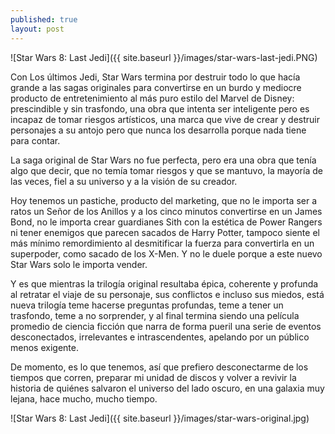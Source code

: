 ```yaml
---
published: true
layout: post
---
```

![Star Wars 8: Last Jedi]({{ site.baseurl }}/images/star-wars-last-jedi.PNG)

Con Los últimos Jedi, Star Wars termina por destruir todo lo que hacía grande a las sagas originales para convertirse en un burdo y mediocre producto de entretenimiento al más puro estilo del Marvel de Disney: prescindible y sin trasfondo, una obra que intenta ser inteligente pero es incapaz de tomar riesgos artísticos, una marca que vive de crear y destruir personajes a su antojo pero que nunca los desarrolla porque nada tiene para contar. 

La saga original de Star Wars no fue perfecta, pero era una obra que tenía algo que decir, que no temía tomar riesgos y que se mantuvo, la mayoría de las veces, fiel a su universo y a la visión de su creador. 

Hoy tenemos un pastiche, producto del marketing, que no le importa ser a ratos un Señor de los Anillos y a los cinco minutos convertirse en un James Bond, no le importa crear guardianes Sith con la estética de Power Rangers ni tener enemigos que parecen sacados de Harry Potter, tampoco siente el más mínimo remordimiento al desmitificar la fuerza para convertirla en un superpoder, como sacado de los X-Men. Y no le duele porque a este nuevo Star Wars solo le importa vender.

Y es que mientras la trilogía original resultaba épica, coherente y profunda al retratar el viaje de su personaje, sus conflictos e incluso sus miedos, está nueva trilogía teme hacerse preguntas profundas, teme a tener un trasfondo, teme a no sorprender, y al final termina siendo una película promedio de ciencia ficción que narra de forma pueril una serie de eventos desconectados, irrelevantes e intrascendentes, apelando por un público menos exigente.

De momento, es lo que tenemos, así que prefiero desconectarme de los tiempos que corren, preparar mi unidad de discos y volver a revivir la historia de quiénes salvaron el universo del lado oscuro, en una galaxia muy lejana, hace mucho, mucho tiempo.

![Star Wars 8: Last Jedi]({{ site.baseurl }}/images/star-wars-original.jpg)
